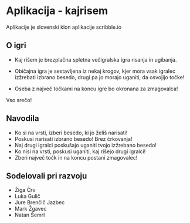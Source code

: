 # Aplikacija - kajrisem
 
Aplikacije je slovenski klon aplikacije scribble.io

## O igri
- Kaj rišem je brezplačna spletna večigralska igra risanja in ugibanja.

- Običajna igra je sestavljena iz nekaj krogov, kjer mora vsak igralec izžrebati izbrano besedo, drugi pa jo morajo uganiti, da osvojijo točke!

- Oseba z največ točkami na koncu igre bo okronana za zmagovalca!

Vso srečo!

## Navodila
- Ko si na vrsti, izberi besedo, ki jo želiš narisati!
- Poskusi narisati izbrano besedo! Brez črkovanja!
- Naj drugi igralci poskušajo uganiti tvojo izžrebano besedo!
- Ko nisi na vrsti, poskusi uganiti, kaj rišejo drugi igralci!
- Zberi največ točk in na koncu postani zmagovalec!

## Sodelovali pri razvoju
- Žiga Črv
- Luka Gulič
- Jure Brenčič Jazbec
- Mark Žgavec
- Natan Šemrl
